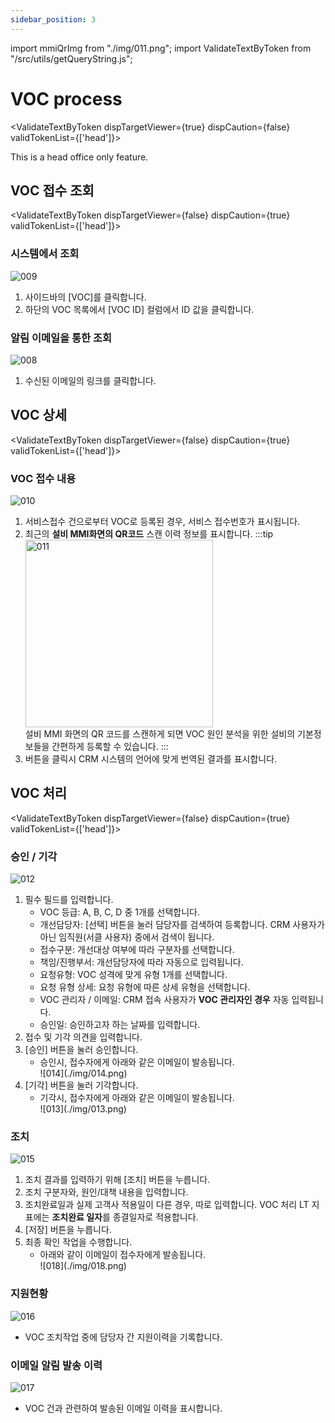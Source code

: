 ```yaml
---
sidebar_position: 3
---
```


import mmiQrImg from "./img/011.png";
import ValidateTextByToken from "/src/utils/getQueryString.js";

# VOC process

<ValidateTextByToken dispTargetViewer={true} dispCaution={false} validTokenList={['head']}>

This is a head office only feature.

</ValidateTextByToken>

## VOC 접수 조회

<ValidateTextByToken dispTargetViewer={false} dispCaution={true} validTokenList={['head']}>

### 시스템에서 조회

![009](./img/009.png)

1. 사이드바의 [VOC]를 클릭합니다.
2. 하단의 VOC 목록에서 [VOC ID] 컬럼에서 ID 값을 클릭합니다.

### 알림 이메일을 통한 조회

![008](./img/008.png)

1. 수신된 이메일의 링크를 클릭합니다.

</ValidateTextByToken>

## VOC 상세

<ValidateTextByToken dispTargetViewer={false} dispCaution={true} validTokenList={['head']}>

### VOC 접수 내용

![010](./img/010.png)

1. 서비스접수 건으로부터 VOC로 등록된 경우, 서비스 접수번호가 표시됩니다.
1. 최근의 **설비 MMI화면의 QR코드** 스캔 이력 정보를 표시합니다. 
    :::tip
        <div><img src={mmiQrImg} width="300px" alt="011" /></div>
        설비 MMI 화면의 QR 코드를 스캔하게 되면 VOC 원인 분석을 위한 설비의 기본정보들을 간편하게 등록할 수 있습니다.
    :::
1. 버튼을 클릭시 CRM 시스템의 언어에 맞게 번역된 결과를 표시합니다.

</ValidateTextByToken>

## VOC 처리

<ValidateTextByToken dispTargetViewer={false} dispCaution={true} validTokenList={['head']}>

### 승인 / 기각

![012](./img/012.png) 

1. 필수 필드를 입력합니다.
    - VOC 등급: A, B, C, D 중 1개를 선택합니다.
    - 개선담당자: [선택] 버튼을 눌러 담당자를 검색하여 등록합니다. CRM 사용자가 아닌 임직원(서클 사용자) 중에서 검색이 됩니다.
    - 접수구분: 개선대상 여부에 따라 구분자를 선택합니다.
    - 책임/진행부서: 개선담당자에 따라 자동으로 입력됩니다.
    - 요청유형: VOC 성격에 맞게 유형 1개를 선택합니다.
    - 요청 유형 상세: 요청 유형에 따른 상세 유형을 선택합니다.
    - VOC 관리자 / 이메일: CRM 접속 사용자가 **VOC 관리자인 경우** 자동 입력됩니다.
    - 승인일: 승인하고자 하는 날짜를 입력합니다.
1. 접수 및 기각 의견을 입력합니다.
1. [승인] 버튼을 눌러 승인합니다.
    - 승인시, 접수자에게 아래와 같은 이메일이 발송됩니다.
        <div>![014](./img/014.png)</div>
1. [기각] 버튼을 눌러 기각합니다.
    - 기각시, 접수자에게 아래와 같은 이메일이 발송됩니다.
        <div>![013](./img/013.png)</div>

### 조치

![015](./img/015.png) 

1. 조치 결과를 입력하기 위해 [조치] 버튼을 누릅니다.
1. 조치 구분자와, 원인/대책 내용을 입력합니다.
1. 조치완료일과 실제 고객사 적용일이 다른 경우, 따로 입력합니다. VOC 처리 LT 지표에는 **조치완료 일자**를 종결일자로 적용합니다.
1. [저장] 버튼을 누릅니다.
1. 최종 확인 작업을 수행합니다.
    - 아래와 같이 이메일이 접수자에게 발송됩니다.
        <div>![018](./img/018.png) </div>

### 지원현황

![016](./img/016.png) 

- VOC 조치작업 중에 담당자 간 지원이력을 기록합니다.

### 이메일 알림 발송 이력

![017](./img/017.png) 

- VOC 건과 관련하여 발송된 이메일 이력을 표시합니다.

</ValidateTextByToken>